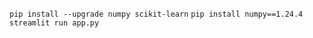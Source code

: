 ```pip install --upgrade numpy scikit-learn```
```pip install numpy==1.24.4```
```streamlit run app.py```

